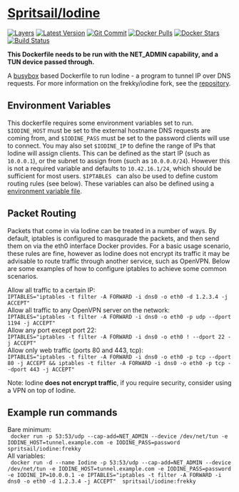 [hub]: https://hub.docker.com/r/spritsail/iodine
[git]: https://github.com/spritsail/iodine/tree/frekky
[drone]: https://drone.spritsail.io/spritsail/iodine
[mbdg]: https://microbadger.com/images/spritsail/iodine:frekky

# [Spritsail/Iodine][hub]

[![Layers](https://images.microbadger.com/badges/image/spritsail/iodine:frekky.svg)][mbdg]
[![Latest Version](https://images.microbadger.com/badges/version/spritsail/iodine:frekky.svg)][hub]
[![Git Commit](https://images.microbadger.com/badges/commit/spritsail/iodine:frekky.svg)][git]
[![Docker Pulls](https://img.shields.io/docker/pulls/spritsail/iodine.svg)][hub]
[![Docker Stars](https://img.shields.io/docker/stars/spritsail/iodine.svg)][hub]
[![Build Status](https://drone.spritsail.io/api/badges/spritsail/iodine/status.svg?branch=frekky)][drone]


**This Dockerfile needs to be run with the NET_ADMIN capability, and a TUN device passed through.**  

A [busybox](https://github.com/spritsail/busybox) based Dockerfile to run Iodine - a program to tunnel IP over DNS requests. For more information on the frekky/iodine fork, see the [repository](https://github.com/frekky/iodine).

## Environment Variables
This dockerfile requires some environment variables set to run. ```$IODINE_HOST``` must be set to the external hostname DNS requests are coming from, and ```$IODINE_PASS``` must be set to the password clients will use to connect. You may also set ```$IODINE_IP``` to define the range of IPs that Iodine will assign clients. This can be defined as the start IP (such as ```10.0.0.1```), or the subnet to assign from (such as ```10.0.0.0/24```). However this is not a required variable and defaults to ```10.42.16.1/24```, which should be sufficient for most users. ```$IPTABLES ``` can also be used to define custom routing rules (see below).
These variables can also be defined using a [environment variable file](https://docs.docker.com/engine/reference/commandline/run/#/set-environment-variables-e-env-env-file).

## Packet Routing
Packets that come in via Iodine can be treated in a number of ways. By default, iptables is configured to masqurade the packets, and then send them on via the eth0 interface Docker provides. For a basic usage scenario, these rules are fine, however as Iodine does not encrypt its traffic it may be advisable to route traffic through another service, such as OpenVPN. Below are some examples of how to configure iptables to achieve some common scenarios.

Allow all traffic to a certain IP:  
```IPTABLES="iptables -t filter -A FORWARD -i dns0 -o eth0 -d 1.2.3.4 -j ACCEPT"```  
Allow all traffic to any OpenVPN server on the network:  
```IPTABLES="iptables -t filter -A FORWARD -i dns0 -o eth0 -p udp --dport 1194 -j ACCEPT"```  
Allow any port except port 22:  
```IPTABLES="iptables -t filter -A FORWARD -i dns0 -o eth0 ! --dport 22 -j ACCEPT"```  
Allow only web traffic (ports 80 and 443, tcp):  
```IPTABLES="iptables -t filter -A FORWARD -i dns0 -o eth0 -p tcp --dport 80 -j ACCEPT && iptables -t filter -A FORWARD -i dns0 -o eth0 -p tcp --dport 443 -j ACCEPT"```  

Note: Iodine **does not encrypt traffic**, if you require security, consider using a VPN on top of Iodine.

## Example run commands
Bare minimum:  
``` docker run -p 53:53/udp --cap-add=NET_ADMIN --device /dev/net/tun -e IODINE_HOST=tunnel.example.com -e IODINE_PASS=password spritsail/iodine:frekky```   
All variables:  
``` docker run -d --name Iodine -p 53:53/udp --cap-add=NET_ADMIN --device /dev/net/tun -e IODINE_HOST=tunnel.example.com -e IODINE_PASS=password -e IODINE_IP=10.0.0.1 -e IPTABLES="iptables -t filter -A FORWARD -i dns0 -o eth0 -d 1.2.3.4 -j ACCEPT"  spritsail/iodine:frekky```
